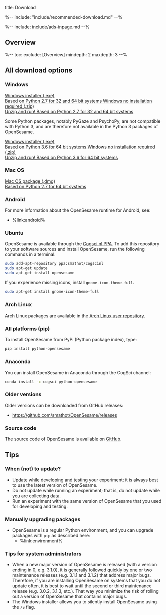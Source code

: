 title: Download

%-- include: "include/recommended-download.md" --%

%-- include: include/ads-inpage.md --%

## Overview

%--
toc:
 exclude: [Overview]
 mindepth: 2
 maxdepth: 3
--%

## All download options

### Windows

<a role="button" class="btn btn-default btn-align-left" href="$url-windows-exe-py2$">
	Windows installer (.exe)
	<br /><span class='cogsci-btn-info'>
		Based on Python 2.7 for 32 and 64 bit systems
	</span>
</a>

<a role="button" class="btn btn-default btn-align-left" href="$url-windows-zip-py2$">
	Windows no installation required (.zip)
	<br /><span class='cogsci-btn-info'>
		Unzip and run! Based on Python 2.7 for 32 and 64 bit systems
	</span>
</a>

Some Python packages, notably PyGaze and PsychoPy, are not compatible with Python 3, and are therefore not available in the Python 3 packages of OpenSesame.

<a role="button" class="btn btn-default btn-align-left" href="$url-windows-exe-py3$">
	Windows installer (.exe)
	<br /><span class='cogsci-btn-info'>
		Based on Python 3.6 for 64 bit systems
	</span>
</a>

<a role="button" class="btn btn-default btn-align-left" href="$url-windows-zip-py3$">
	Windows no installation required (.zip)
	<br /><span class='cogsci-btn-info'>
		Unzip and run! Based on Python 3.6 for 64 bit systems
	</span>
</a>

### Mac OS

<a role="button" class="btn btn-default btn-align-left" href="$url-osx-dmg-py2$">
	Mac OS package (.dmg)
	<br /><span class='cogsci-btn-info'>
		Based on Python 2.7 for 64 bit systems
	</span>
</a>

### Android

For more information about the OpenSesame runtime for Android, see:

- %link:android%

### Ubuntu

OpenSesame is available through the [Cogsci.nl PPA](https://launchpad.net/~smathot/+archive/cogscinl). To add this repository to your software sources and install OpenSesame, run the following commands in a terminal:

~~~ .bash
sudo add-apt-repository ppa:smathot/cogscinl
sudo apt-get update
sudo apt-get install opensesame
~~~

If you experience missing icons, install `gnome-icon-theme-full`.

~~~ .bash
sudo apt-get install gnome-icon-theme-full
~~~

### Arch Linux

Arch Linux packages are available in the [Arch Linux user repository](https://aur.archlinux.org/packages/opensesame/).

### All platforms (pip)

To install OpenSesame from PyPi (Python package index), type:

~~~ .bash
pip install python-opensesame
~~~

### Anaconda

You can install OpenSesame in Anaconda through the CogSci channel:

~~~ .bash
conda install -c cogsci python-opensesame
~~~

### Older versions

Older versions can be downloaded from GitHub releases:

- <https://github.com/smathot/OpenSesame/releases>

### Source code

The source code of OpenSesame is available on [GitHub](https://github.com/smathot/OpenSesame).


## Tips

### When (not) to update?

- Update while developing and testing your experiment; it is always best to use the latest version of OpenSesame.
- Do not update while running an experiment; that is, do not update while you are collecting data.
- Run an experiment with the same version of OpenSesame that you used for developing and testing.


### Manually upgrading packages

- OpenSesame is a regular Python environment, and you can upgrade packages with `pip` as described here:
	- %link:environment%


### Tips for system administrators

- When a new major version of OpenSesame is released (with a version ending in 0, e.g. 3.1.0), it is generally followed quickly by one or two maintenance releases (e.g. 3.1.1 and 3.1.2) that address major bugs. Therefore, if you are installing OpenSesame on systems that you do not update often, it is best to wait until the second or third maintenance release (e.g. 3.0.2, 3.1.3, etc.). That way you minimize the risk of rolling out a version of OpenSesame that contains major bugs.
- The Windows installer allows you to silently install OpenSesame using the `/S` flag.
